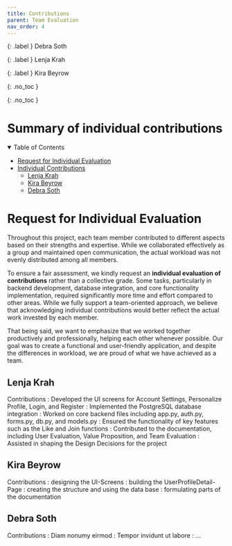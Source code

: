 ```yaml
---
title: Contributions
parent: Team Evaluation
nav_order: 4
---
```


{: .label }
Debra Soth

{: .label }
Lenja Krah

{: .label }
Kira Beyrow

{: .no_toc }

{: .no_toc }
# Summary of individual contributions

<details open markdown="block">
<summary>Table of Contents</summary>

- [Request for Individual Evaluation](#request-for-individual-evaluation)  
- [Individual Contributions](#individual-contributions)  
  - [Lenja Krah](#lenja-krah)  
  - [Kira Beyrow](#kira-beyrow)  
  - [Debra Soth](#debra-soth)  

</details>

# Request for Individual Evaluation
Throughout this project, each team member contributed to different aspects based on their strengths and expertise. While we collaborated effectively as a group and maintained open communication, the actual workload was not evenly distributed among all members.

To ensure a fair assessment, we kindly request an **individual evaluation of contributions** rather than a collective grade. Some tasks, particularly in backend development, database integration, and core functionality implementation, required significantly more time and effort compared to other areas. While we fully support a team-oriented approach, we believe that acknowledging individual contributions would better reflect the actual work invested by each member.

That being said, we want to emphasize that we worked together productively and professionally, helping each other whenever possible. Our goal was to create a functional and user-friendly application, and despite the differences in workload, we are proud of what we have achieved as a team.

## Lenja Krah

Contributions
: Developed the UI screens for Account Settings, Personalize Profile, Login, and Register
: Implemented the PostgreSQL database integration
: Worked on core backend files including app.py, auth.py, forms.py, db.py, and models.py
: Ensured the functionality of key features such as the Like and Join functions
: Contributed to the documentation, including User Evaluation, Value Proposition, and Team Evaluation
: Assisted in shaping the Design Decisions for the project

## Kira Beyrow

Contributions
: designing the UI-Screens
: building the UserProfileDetail-Page
: creating the structure and using the data base
: formulating parts of the documentation

## Debra Soth

Contributions
: Diam nonumy eirmod
: Tempor invidunt ut labore
: ...
